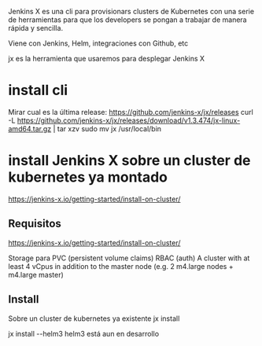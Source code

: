 Jenkins X es una cli para provisionars clusters de Kubernetes con una serie de herramientas para que los developers se pongan a trabajar de manera rápida y sencilla.

Viene con Jenkins, Helm, integraciones con Github, etc

jx es la herramienta que usaremos para desplegar Jenkins X

# install cli
Mirar cual es la última release: https://github.com/jenkins-x/jx/releases
curl -L https://github.com/jenkins-x/jx/releases/download/v1.3.474/jx-linux-amd64.tar.gz | tar xzv
sudo mv jx /usr/local/bin


# install Jenkins X sobre un cluster de kubernetes ya montado
https://jenkins-x.io/getting-started/install-on-cluster/

## Requisitos
https://jenkins-x.io/getting-started/install-on-cluster/

Storage para PVC (persistent volume claims)
RBAC (auth)
A cluster with at least 4 vCpus in addition to the master node (e.g. 2 m4.large nodes + m4.large master)


## Install
Sobre un cluster de kubernetes ya existente
jx install



jx install --helm3
   helm3 está aun en desarrollo
